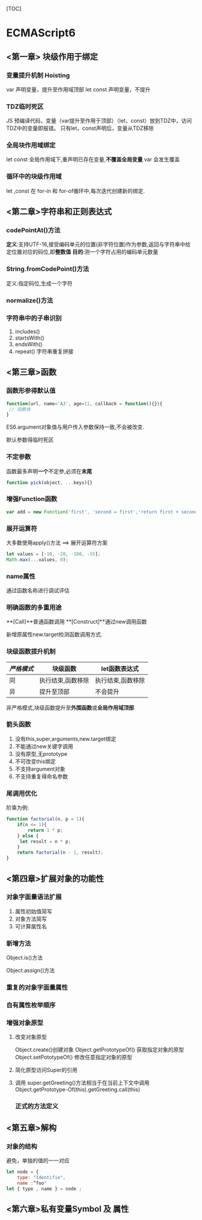 [TOC]

# ECMAScript6

## <第一章> 块级作用于绑定

### 变量提升机制 **Hoisting**

var 声明变量，提升至作用域顶部
let const 声明变量，不提升

### TDZ临时死区

JS 预编译代码，变量（var提升至作用于顶部）（let，const）放到TDZ中，访问TDZ中的变量即报错。
只有let，const声明后，变量从TDZ移除

### 全局块作用域绑定

let const  全局作用域下,重声明已存在变量,**不覆盖全局变量**
var 会发生覆盖

### 循环中的块级作用域

let ,const 在 for-in 和 for-of循环中,每次迭代创建新的绑定.

## <第二章>字符串和正则表达式

### codePointAt()方法

**定义**:支持UTF-16,接受编码单元的位置(非字符位置)作为参数,返回与字符串中给定位置对应的码位,即**整数值**
**目的**:测一个字符占用的编码单元数量

### String.fromCodePoint()方法

定义:指定码位,生成一个字符

### normalize()方法

### 字符串中的子串识别

1. includes()
2. startsWith()
3. endsWith()
4. repeat() 字符串重复拼接

## <第三章>函数

### 函数形参得默认值

```javascript
function(url, name='AJ', age=11, callback = function(){}){
 // 函数体
}
```

ES6.argument对象值与用户传入参数保持一致,不会被改变.

默认参数得临时死区

### 不定参数

函数最多声明**一个**不定参,必须在**末尾**

```javascript
function pick(object, ...keys){}
```

### 增强Function函数

```javascript
var add = new Function('first', 'second = first','return first + second');
```

### 展开运算符

大多数使用apply()方法 ==> 展开运算符方案

```javascript
let values = [-10, -20, -100, -55];
Math.max(...values, 0);
```

### name属性

通过函数名称进行调试评估

### 明确函数的多重用途

**[Call]**普通函数调用
**[Construct]**通过new调用函数

新增原属性new.target检测函数调用方式.

### 块级函数提升机制

| *严格模式* | 块级函数          | let函数表达式     |
| ---------- | ----------------- | ----------------- |
| 同         | 执行结束,函数移除 | 执行结束,函数移除 |
| 异         | 提升至顶部        | 不会提升          |

非严格模式,块级函数提升至**外围函数**或**全局作用域顶部**

### 箭头函数

1. 没有this,super,arguments,new.target绑定
2. 不能通过new关键字调用
3. 没有原型,无prototype
4. 不可改变this绑定
5. 不支持argument对象
6. 不支持重复得命名参数

### 尾调用优化

阶乘为例:

```javascript
function factorial(n, p = 1){
    if(n <= 1){
        return 1 * p;
    } else {
     let result = n * p;
    }
    return factorial(n - 1, result);
}
```

## <第四章>扩展对象的功能性

### 对象字面量语法扩展

1. 属性初始值简写
2. 对象方法简写
3. 可计算属性名

### 新增方法

Object.is()方法

Object.assign()方法

### 重复的对象字面量属性

### 自有属性枚举顺序

### 增强对象原型

1. 改变对象原型

   Object.create()创建对象
   Object.getPrototypeOf()   获取指定对象的原型
   Object.setPototypeOf()   修改任意指定对象的原型
   
2. 简化原型访问Super的引用

3. 调用 super.getGreeting()方法相当于在当前上下文中调用 
   Object.getPrototype-Of(this).getGreeting.call(this)

   ### 正式的方法定义

## <第五章>解构

### 对象的结构

避免，单独的值的一一对应

```javascript
let node = {
    type: "Identifie",
    name :”foo"
let { type , name } = node ; 
```

## <第六章>私有变量Symbol 及 属性

